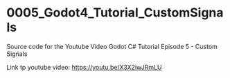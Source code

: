 # 0005_Godot4_Tutorial_CustomSignals
Source code for the Youtube Video Godot C# Tutorial Episode 5 - Custom Signals

Link tp youtube video: https://youtu.be/X3X2iwJRmLU


